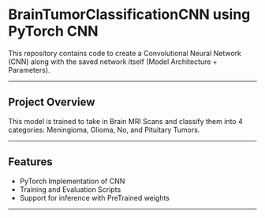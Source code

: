 # BrainTumorClassificationCNN using PyTorch CNN
This repository contains code to create a Convolutional Neural Network (CNN) along with the saved network itself (Model Architecture + Parameters).

---

## Project Overview

This model is trained to take in Brain MRI Scans and classify them into 4 categories: Meningioma, Glioma, No, and Pituitary Tumors.

---

## Features

- PyTorch Implementation of CNN
- Training and Evaluation Scripts
- Support for inference with PreTrained weights

---
